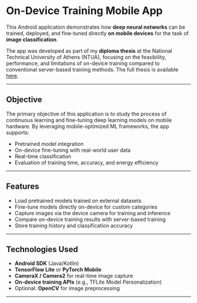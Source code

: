# On-Device Training Mobile App

This Android application demonstrates how **deep neural networks** can be trained, deployed, and fine-tuned directly **on mobile devices** for the task of **image classification**.

The app was developed as part of my **diploma thesis** at the National Technical University of Athens (NTUA), focusing on the feasibility, performance, and limitations of on-device training compared to conventional server-based training methods. The full thesis is available [here](https://dspace.lib.ntua.gr/xmlui/bitstream/handle/123456789/61628/pervolrakis_dimitrios_DT.pdf?sequence=1&isAllowed=y).

---

## Objective

The primary objective of this application is to study the process of continuous learning and fine-tuning deep learning models on mobile hardware. By leveraging mobile-optimized ML frameworks, the app supports:

- Pretrained model integration
- On-device fine-tuning with real-world user data
- Real-time classification
- Evaluation of training time, accuracy, and energy efficiency

---

## Features

-  Load pretrained models trained on external datasets
- Fine-tune models directly on-device for custom categories
- Capture images via the device camera for training and inference
- Compare on-device training results with server-based training
- Store training history and classification accuracy

---

## Technologies Used

- **Android SDK** (Java/Kotlin)
- **TensorFlow Lite** or **PyTorch Mobile**
- **CameraX / Camera2** for real-time image capture
- **On-device training APIs** (e.g., TFLite Model Personalization)
- Optional: **OpenCV** for image preprocessing

---



